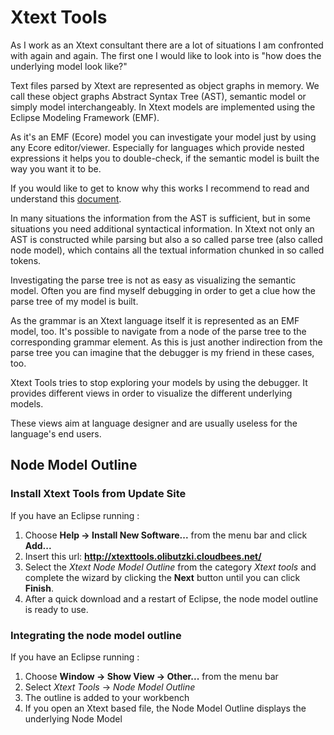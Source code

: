 # Xtext Tools

As I work as an Xtext consultant there are a lot of situations I am confronted with again and again.
The first one I would like to look into is "how does the underlying model look like?"

Text files parsed by Xtext are represented as object graphs in memory. We call these object graphs Abstract Syntax Tree (AST), semantic model or simply model interchangeably. In Xtext models are implemented using the Eclipse Modeling Framework (EMF).

As it's an EMF (Ecore) model you can investigate your model just by using any Ecore editor/viewer. Especially for languages which provide nested expressions it helps you to double-check, if the semantic model is built the way you want it to be.

If you would like to get to know why this works I recommend to read and understand this [document](http://www.eclipse.org/Xtext/documentation.html#emf_integration). 

In many situations the information from the AST is sufficient, but in some situations you need additional syntactical information. In Xtext not only an AST is constructed while parsing but also a so called parse tree (also called node model), which contains all the textual information chunked in so called tokens.

Investigating the parse tree is not as easy as visualizing the semantic model. Often you are find myself debugging in order to get a clue how the parse tree of my model is built.

As the grammar is an Xtext language itself it is represented as an EMF model, too. It's possible to navigate from a node of the parse tree to the corresponding grammar element. As this is just another indirection from the parse tree you can imagine that the debugger is my friend in these cases, too.

Xtext Tools tries to stop exploring your models by using the debugger. It provides different views in order to visualize the different underlying models.

These views aim at language designer and are usually useless for the language's end users.


## Node Model Outline

### Install Xtext Tools from Update Site 
If you have an Eclipse running : 
1. Choose **Help -> Install New Software...** from the menu bar and click **Add...** 
1. Insert this url: **http://xtexttools.olibutzki.cloudbees.net/**
1. Select the *Xtext Node Model Outline* from the category *Xtext tools* and complete the wizard by clicking the **Next** button until you can click **Finish**.
1. After a quick download and a restart of Eclipse, the node model outline is ready to use.   

### Integrating the node model outline
If you have an Eclipse running : 
1. Choose **Window -> Show View -> Other...** from the menu bar
1. Select *Xtext Tools* -> *Node Model Outline*
1. The outline is added to your workbench
1. If you open an Xtext based file, the Node Model Outline displays the underlying Node Model